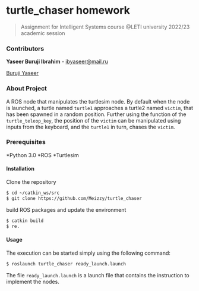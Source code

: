 # turtle_chaser homework

>Assignment for Intelligent Systems course @LETI university 2022/23 academic session

### Contributors
**Yaseer Buruji Ibrahim** - ibyaseer@mail.ru

[Buruji Yaseer](https://github.com/Meizzy)


### About Project
A ROS node that manipulates the turtlesim node. By default  when the node is launched, a turtle named `turtle1` approaches a turtle2 named `victim`, that has been spawned in a random position. Further using the function of the `turtle_teleop_key`, the position of the `victim` can be manipulated using inputs from the keyboard, and the `turtle1` in turn, chases the `victim`.

### Prerequisites
*Python 3.0
*ROS
*Turtlesim


#### Installation

Clone the repository

```sh
$ cd ~/catkin_ws/src
$ git clone https://github.com/Meizzy/turtle_chaser
```
build ROS packages and update the environment

```sh
$ catkin build
$ re.
```

#### Usage

The execution can be started simply using the following command:

```bash
$ roslaunch turtle_chaser ready_launch.launch
```

The file `ready_launch.launch` is a launch file that contains the instruction to implement the nodes.
